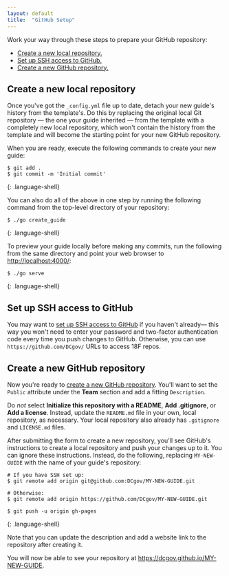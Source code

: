 ```yaml
---
layout: default
title:  "GitHub Setup"
---
```


Work your way through these steps to prepare your GitHub repository:

- [Create a new local repository.](#create-local-repo)
- [Set up SSH access to GitHub.](#set-up-ssh)
- [Create a new GitHub repository.](#create-repo)

## <a name="create-local-repo"></a>Create a new local repository

Once you've got the `_config.yml` file up to date, detach your new
guide's history from the template's. Do this by replacing the
original local Git repository — the one your guide inherited — from the template with a
completely new local repository, which won't contain the history from the
template and will become the starting point for your new GitHub repository.

When you are ready, execute the following commands to create your new guide:

~~~
$ git add .
$ git commit -m 'Initial commit'
~~~
{: .language-shell}

You can also do all of the above in one step by running the following command from the top-level directory of your repository:

~~~
$ ./go create_guide
~~~
{: .language-shell}

To preview your guide locally before making any commits, run the following from the same directory and point your web browser to [http://localhost:4000/](http://localhost:4000/):

~~~
$ ./go serve
~~~
{: .language-shell}

## <a name="set-up-ssh"></a>Set up SSH access to GitHub

You may want to [set up SSH access to
GitHub](https://help.github.com/articles/generating-ssh-keys/) if you haven't
already— this way you won't need to enter your password and two-factor authentication
code every time you push changes to GitHub. Otherwise, you can use
`https://github.com/DCgov/` URLs to access 18F repos.

## <a name="create-repo"></a>Create a new GitHub repository

Now you're ready to [create a new GitHub
repository](https://github.com/organizations/DCgov/repositories/new). You'll
want to set the `Public` attribute under the **Team** section and add a
fitting `Description`.

Do _not_ select **Initialize this repository with a README**, **Add
.gitignore**, or **Add a license**. Instead, update the `README.md` file in
your own, local repository, as necessary. Your local repository also already has
`.gitignore` and `LICENSE.md` files.

After submitting the form to create a new repository, you'll see GitHub's
instructions to create a local repository and push your changes up to it. You can ignore these instructions. Instead, do the following, replacing `MY-NEW-GUIDE` with the name of your guide's repository:

~~~
# If you have SSH set up:
$ git remote add origin git@github.com:DCgov/MY-NEW-GUIDE.git

# Otherwise:
$ git remote add origin https://github.com/DCgov/MY-NEW-GUIDE.git

$ git push -u origin gh-pages
~~~
{: .language-shell}

Note that you can update the description and add a website link to the
repository after creating it.

You will now be able to see your repository at https://dcgov.github.io/MY-NEW-GUIDE.
